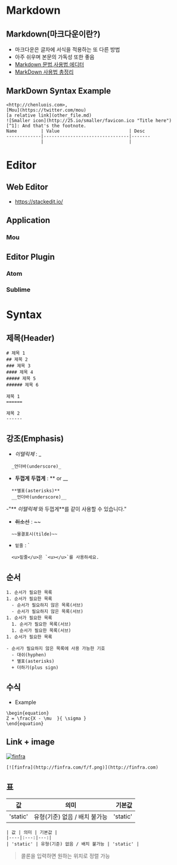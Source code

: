 # Markdown
## Markdown(마크다운이란?)
- 마크다운은 글자에 서식을 적용하는 또 다른 방법
- 아주 쉬우며 본문의 가독성 또한 좋음
- [Markdown 문법,사용법,에디터](http://sergeswin.com/1013)
- [MarkDown 사용법 총정리](https://heropy.blog/2017/09/30/markdown/)

## MarkDown Syntax Example
```
<http://chenluois.com>,
[Mou](https://twitter.com/mou)
[a relative link](other_file.md)
![Smaller icon](http://25.io/smaller/favicon.ico "Title here")
[^1]: And that's the footnote.
Name         | Value                          | Desc
-------------|--------------------------------|-------
             |                                |
```

# Editor
## Web Editor
- <https://stackedit.io/>

## Application
### Mou
## Editor Plugin
### Atom
### Sublime

# Syntax
## 제목(Header)
```
# 제목 1
## 제목 2
### 제목 3
#### 제목 4
##### 제목 5
###### 제목 6

제목 1
======

제목 2
------

```
## 강조(Emphasis)
- _이텔릭체_ :  _
```
  _언더바(underscore)_
```

- **두껍게** __두껍게__ : ** or __
```
  **별표(asterisks)**
  __언더바(underscore)__
```
-"** _이텔릭체_ 와 두껍게**를 같이 사용할 수 있습니다."

- ~~취소선~~ : ~~
```
  ~~물결표시(tilde)~~
```
- `밑줄` : `
```
  <u>밑줄</u>은 `<u></u>`를 사용하세요.
```

## 순서
```
1. 순서가 필요한 목록
1. 순서가 필요한 목록
  - 순서가 필요하지 않은 목록(서브)
  - 순서가 필요하지 않은 목록(서브)
1. 순서가 필요한 목록
  1. 순서가 필요한 목록(서브)
  1. 순서가 필요한 목록(서브)
1. 순서가 필요한 목록

- 순서가 필요하지 않은 목록에 사용 가능한 기호
  - 대쉬(hyphen)
  * 별표(asterisks)
  + 더하기(plus sign)
```

## 수식
* Example
```
\begin{equation}
Z = \frac{X - \mu  }{ \sigma }
\end{equation}
```

## Link + image
[![finfra](http://finfra.com/f/f.png)](http://finfra.com)
```
[![finfra](http://finfra.com/f/f.png)](http://finfra.com)
```

## 표

| 값 | 의미 | 기본값 |
|----|:---:|---:|
| 'static' | 유형(기준) 없음 / 배치 불가능 | 'static' |
```
| 값 | 의미 | 기본값 |
|----|:---:|---:|
| 'static' | 유형(기준) 없음 / 배치 불가능 | 'static' |
```
> 콜론을 입력하면 원하는 위치로 정렬 가능
